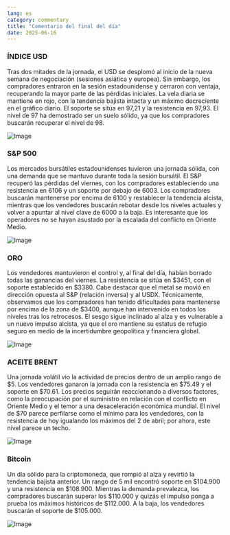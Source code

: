 ```yaml
---
lang: es
category: commentary
title: "Comentario del final del día"
date: 2025-06-16
---
```


### ÍNDICE USD

Tras dos mitades de la jornada, el USD se desplomó al inicio de la nueva semana de negociación (sesiones asiática y europea). Sin embargo, los compradores entraron en la sesión estadounidense y cerraron con ventaja, recuperando la mayor parte de las pérdidas iniciales. La vela diaria se mantiene en rojo, con la tendencia bajista intacta y un máximo decreciente en el gráfico diario. El soporte se sitúa en 97,21 y la resistencia en 97,93. El nivel de 97 ha demostrado ser un suelo sólido, ya que los compradores buscarán recuperar el nivel de 98.

![Image](https://markleighedu.github.io/img/Jun-2025/16-Jun-2025/usdindex.jpg)

### S&P 500

Los mercados bursátiles estadounidenses tuvieron una jornada sólida, con una demanda que se mantuvo durante toda la sesión bursátil. El S&P recuperó las pérdidas del viernes, con los compradores estableciendo una resistencia en 6106 y un soporte por debajo de 6003. Los compradores buscarán mantenerse por encima de 6100 y restablecer la tendencia alcista, mientras que los vendedores buscarán rebotar desde los niveles actuales y volver a apuntar al nivel clave de 6000 a la baja. Es interesante que los operadores no se hayan asustado por la escalada del conflicto en Oriente Medio.

![Image](https://markleighedu.github.io/img/Jun-2025/16-Jun-2025/sp500.jpg)

### ORO

Los vendedores mantuvieron el control y, al final del día, habían borrado todas las ganancias del viernes. La resistencia se sitúa en $3451, con el soporte establecido en $3380. Cabe destacar que el metal se movió en dirección opuesta al S&P (relación inversa) y al USDX. Técnicamente, observamos que los compradores han tenido dificultades para mantenerse por encima de la zona de $3400, aunque han intervenido en todos los niveles tras los retrocesos. El sesgo sigue inclinado al alza y es vulnerable a un nuevo impulso alcista, ya que el oro mantiene su estatus de refugio seguro en medio de la incertidumbre geopolítica y financiera global.

![Image](https://markleighedu.github.io/img/Jun-2025/16-Jun-2025/gold.jpg)

### ACEITE BRENT

Una jornada volátil vio la actividad de precios dentro de un amplio rango de $5. Los vendedores ganaron la jornada con la resistencia en $75.49 y el soporte en $70.61. Los precios seguirán reaccionando a diversos factores, como la preocupación por el suministro en relación con el conflicto en Oriente Medio y el temor a una desaceleración económica mundial. El nivel de $70 parece perfilarse como el mínimo para los vendedores, con la resistencia de hoy igualando los máximos del 2 de abril; por ahora, este nivel parece un techo.

![Image](https://markleighedu.github.io/img/Jun-2025/16-Jun-2025/brentoil.jpg)

### Bitcoin

Un día sólido para la criptomoneda, que rompió al alza y revirtió la tendencia bajista anterior. Un rango de 5 mil encontró soporte en $104.900 y una resistencia en $108.900. Mientras la demanda prevalezca, los compradores buscarán superar los $110.000 y quizás el impulso ponga a prueba los máximos históricos de $112.000. A la baja, los vendedores buscarán el soporte de $105.000.

![Image](https://markleighedu.github.io/img/Jun-2025/16-Jun-2025/bitcoin.jpg)

